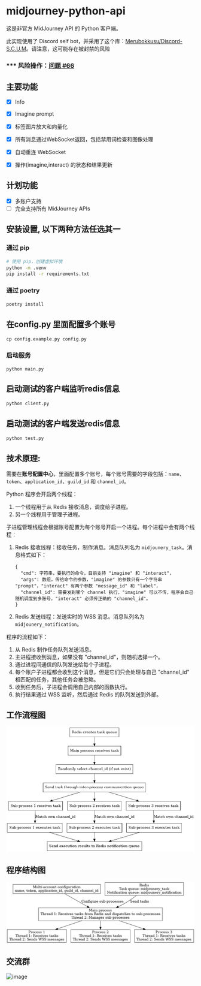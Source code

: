 # midjourney-python-api
这是非官方 MidJourney API 的 Python 客户端。

此实现使用了 Discord self bot，并采用了这个库：[Merubokkusu/Discord-S.C.U.M](https://github.com/Merubokkusu/Discord-S.C.U.M)。请注意，这可能存在被封禁的风险
### *** 风险操作：[问题 #66](https://github.com/Merubokkusu/Discord-S.C.U.M/issues/66#issue-876713938)

## 主要功能
- [x] Info
- [x] Imagine prompt
- [x] 标签图片放大和向量化
- [x] 所有消息通过WebSocket返回，包括禁用词检查和图像处理
- [x] 自动重连 WebSocket
- [x] 操作(imagine,interact) 的状态和结果更新


## 计划功能
- [x] 多账户支持
- [ ] 完全支持所有 MidJourney APIs

## 安装设置, 以下两种方法任选其一

### 通过 pip
```bash
# 使用 pip，创建虚拟环境
python -m .venv
pip install -r requirements.txt
```

### 通过 poetry
```bash
poetry install
```

## 在config.py 里面配置多个账号
```
cp config.example.py config.py
```

### 启动服务
```
python main.py

```
## 启动测试的客户端监听redis信息
```
python client.py
```

## 启动测试的客户端发送redis信息
```
python test.py
```


## 技术原理:
需要在**账号配置中心**，里面配置多个账号，每个账号需要的字段包括：`name`、`token`、`application_id`、`guild_id` 和 `channel_id`。

Python 程序会开启两个线程：

1. 一个线程用于从 Redis 接收消息，调度给子进程。
2. 另一个线程用于管理子进程。

子进程管理线程会根据账号配置为每个账号开启一个进程。每个进程中会有两个线程：

1. Redis 接收线程：接收任务，制作消息。消息队列名为 `midjounery_task`。消息格式如下：

    ```
    {
      "cmd": 字符串，要执行的命令，目前支持 "imagine" 和 "interact"，
      "args": 数组，传给命令的参数，"imagine" 的参数只有一个字符串 "prompt"，"interact" 有两个参数 "message_id" 和 "label"，
      "channel_id": 需要发到哪个 channel 执行，"imagine" 可以不传，程序会自己随机调度到多账号，"interact" 必须传正确的 "channel_id"。
    }
    ```

2. Redis 发送线程：发送实时的 WSS 消息。消息队列名为 `midjounery_notification`。

程序的流程如下：

1. 从 Redis 制作任务队列发送消息。
2. 主进程接收到消息，如果没有 "channel_id"，则随机选择一个。
3. 通过进程间通信的队列发送给每个子进程。
4. 每个账户子进程都会收到这个消息，但是它们只会处理与自己 "channel_id" 相匹配的任务，其他任务会被忽略。
5. 收到任务后，子进程会调用自己内部的函数执行。
6. 执行结果通过 WSS 监听，然后通过 Redis 的队列发送到外部。


## 工作流程图
![workflow](chart/flow.jpg)

## 程序结构图
![program](chart/program.jpg)

## 交流群
![image](https://github.com/ezioruan/midjourney-python-api/assets/631411/99274e48-c3ff-442e-a515-f48b335d3db9)

